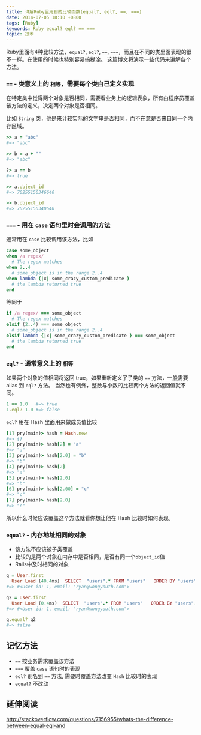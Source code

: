 ```yaml
---
title: 详解Ruby里用到的比较函数(equal?, eql?, ==, ===)
date: 2014-07-05 18:10 +0800
tags: [Ruby]
keywords: Ruby equal? eql? == ===
topic: 技术
---
```


Ruby里面有4种比较方法，`equal?`, `eql?`, `==`, `===`，而且在不同的类里面表现的很不一样。在使用的时候也特别容易搞糊涂。
这篇博文将演示一些代码来讲解各个方法。

### `==` - 类意义上的 `相等`，需要每个类自己定义实现

在特定类中觉得两个对象是否相同，需要看业务上的逻辑表象，所有由程序员覆盖该方法的定义，决定两个对象是否相同。

比如 `String` 类，他是来计较实际的文字串是否相同，而不在意是否来自同一个内存区域。

```ruby
>> a = "abc"
#=> "abc"

>> b = a + ""
#=> "abc"

?> a == b
#=> true

>> a.object_id
#=> 70255156346640

>> b.object_id
#=> 70255156340640
```

### `===` - 用在 `case` 语句里时会调用的方法

通常用在 `case` 比较调用该方法，比如

```ruby
case some_object
when /a regex/
  # The regex matches
when 2..4
  # some_object is in the range 2..4
when lambda {|x| some_crazy_custom_predicate }
  # the lambda returned true
end
```

等同于

```ruby
if /a regex/ === some_object
  # The regex matches
elsif (2..4) === some_object
  # some_object is in the range 2..4
elsif lambda {|x| some_crazy_custom_predicate } === some_object
  # the lambda returned true
end
```

### `eql?` - 通常意义上的 `相等`

如果两个对象的值相同将返回 true，如果重新定义了子类的 `==` 方法，一般需要 alias 到 `eql?` 方法。
当然也有例外，整数与小数的比较两个方法的返回值就不同。

```ruby
1 == 1.0   #=> true
1.eql? 1.0 #=> false
```

`eql?` 用在 Hash 里面用来做成员值比较

```ruby
[1] pry(main)> hash = Hash.new
#=> {}
[2] pry(main)> hash[2] = "a"
#=> "a"
[3] pry(main)> hash[2.0] = "b"
#=> "b"
[4] pry(main)> hash[2]
#=> "a"
[5] pry(main)> hash[2.0]
#=> "b"
[6] pry(main)> hash[2.00] = "c"
#=> "c"
[7] pry(main)> hash[2.0]
#=> "c"
```

所以什么时候应该覆盖这个方法就看你想让他在 Hash 比较时如何表现。

### `equal?` - 内存地址相同的对象

- 该方法不应该被子类覆盖
- 比较的是两个对象在内存中是否相同，是否有同一个`object_id`值
- Rails中及时相同的对象

```ruby
q = User.first
  User Load (40.4ms)  SELECT  "users".* FROM "users"   ORDER BY "users"."id" ASC LIMIT 1
#=> #<User id: 1, email: "ryan@wongyouth.com">

q2 = User.first
  User Load (0.4ms)  SELECT  "users".* FROM "users"   ORDER BY "users"."id" ASC LIMIT 1
#=> #<User id: 1, email: "ryan@wongyouth.com">

q.equal? q2
#=> false
```

## 记忆方法

- `==`
  按业务需求覆盖该方法
- `===`
  覆盖 `case` 语句时的表现
- `eql?`
  别名到 `==` 方法, 需要时覆盖方法改变 `Hash` 比较时的表现
- `equal?`
  不改动

## 延伸阅读

http://stackoverflow.com/questions/7156955/whats-the-difference-between-equal-eql-and
